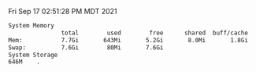 Fri Sep 17 02:51:28 PM MDT 2021
```bash
System Memory
               total        used        free      shared  buff/cache   available
Mem:           7.7Gi       643Mi       5.2Gi       8.0Mi       1.8Gi       6.7Gi
Swap:          7.6Gi        80Mi       7.6Gi
System Storage
646M	.
```
```bash

